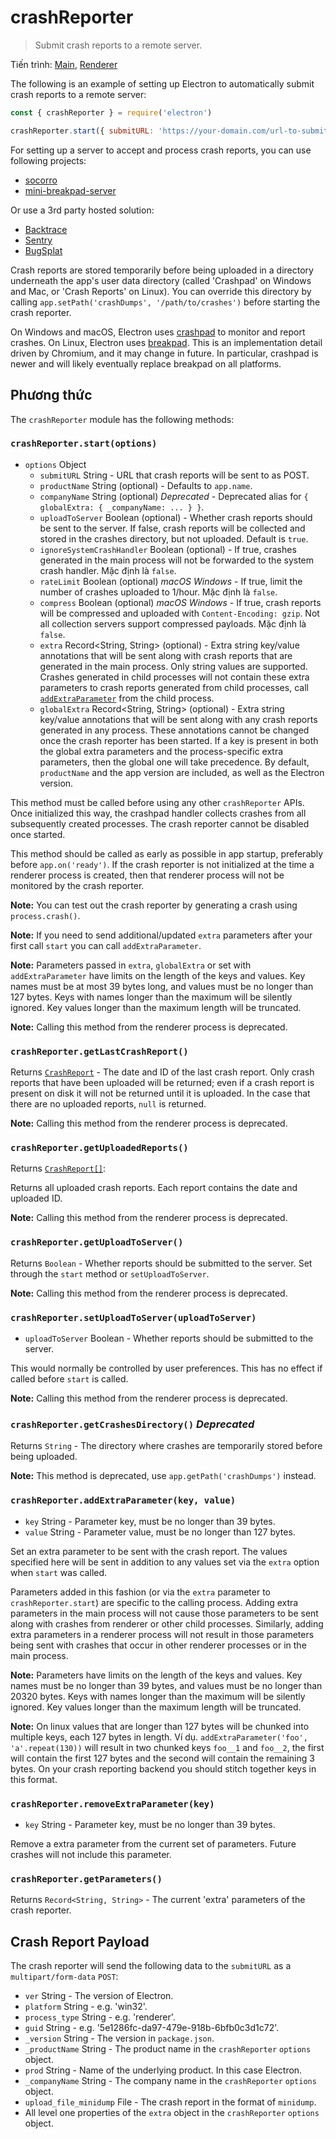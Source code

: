 # crashReporter

> Submit crash reports to a remote server.

Tiến trình: [Main](../glossary.md#main-process), [Renderer](../glossary.md#renderer-process)

The following is an example of setting up Electron to automatically submit crash reports to a remote server:

```javascript
const { crashReporter } = require('electron')

crashReporter.start({ submitURL: 'https://your-domain.com/url-to-submit' })
```

For setting up a server to accept and process crash reports, you can use following projects:

* [socorro](https://github.com/mozilla/socorro)
* [mini-breakpad-server](https://github.com/electron/mini-breakpad-server)

Or use a 3rd party hosted solution:

* [Backtrace](https://backtrace.io/electron/)
* [Sentry](https://docs.sentry.io/clients/electron)
* [BugSplat](https://www.bugsplat.com/docs/platforms/electron)

Crash reports are stored temporarily before being uploaded in a directory underneath the app's user data directory (called 'Crashpad' on Windows and Mac, or 'Crash Reports' on Linux). You can override this directory by calling `app.setPath('crashDumps', '/path/to/crashes')` before starting the crash reporter.

On Windows and macOS, Electron uses [crashpad](https://chromium.googlesource.com/crashpad/crashpad/+/master/README.md) to monitor and report crashes. On Linux, Electron uses [breakpad](https://chromium.googlesource.com/breakpad/breakpad/+/master/). This is an implementation detail driven by Chromium, and it may change in future. In particular, crashpad is newer and will likely eventually replace breakpad on all platforms.

## Phương thức

The `crashReporter` module has the following methods:

### `crashReporter.start(options)`

* `options` Object
  * `submitURL` String - URL that crash reports will be sent to as POST.
  * `productName` String (optional) - Defaults to `app.name`.
  * `companyName` String (optional) _Deprecated_ - Deprecated alias for `{ globalExtra: { _companyName: ... } }`.
  * `uploadToServer` Boolean (optional) - Whether crash reports should be sent to the server. If false, crash reports will be collected and stored in the crashes directory, but not uploaded. Default is `true`.
  * `ignoreSystemCrashHandler` Boolean (optional) - If true, crashes generated in the main process will not be forwarded to the system crash handler. Mặc định là `false`.
  * `rateLimit` Boolean (optional) _macOS_ _Windows_ - If true, limit the number of crashes uploaded to 1/hour. Mặc định là `false`.
  * `compress` Boolean (optional) _macOS_ _Windows_ - If true, crash reports will be compressed and uploaded with `Content-Encoding: gzip`. Not all collection servers support compressed payloads. Mặc định là `false`.
  * `extra` Record<String, String> (optional) - Extra string key/value annotations that will be sent along with crash reports that are generated in the main process. Only string values are supported. Crashes generated in child processes will not contain these extra parameters to crash reports generated from child processes, call [`addExtraParameter`](#crashreporteraddextraparameterkey-value) from the child process.
  * `globalExtra` Record<String, String> (optional) - Extra string key/value annotations that will be sent along with any crash reports generated in any process. These annotations cannot be changed once the crash reporter has been started. If a key is present in both the global extra parameters and the process-specific extra parameters, then the global one will take precedence. By default, `productName` and the app version are included, as well as the Electron version.

This method must be called before using any other `crashReporter` APIs. Once initialized this way, the crashpad handler collects crashes from all subsequently created processes. The crash reporter cannot be disabled once started.

This method should be called as early as possible in app startup, preferably before `app.on('ready')`. If the crash reporter is not initialized at the time a renderer process is created, then that renderer process will not be monitored by the crash reporter.

**Note:** You can test out the crash reporter by generating a crash using `process.crash()`.

**Note:** If you need to send additional/updated `extra` parameters after your first call `start` you can call `addExtraParameter`.

**Note:** Parameters passed in `extra`, `globalExtra` or set with `addExtraParameter` have limits on the length of the keys and values. Key names must be at most 39 bytes long, and values must be no longer than 127 bytes. Keys with names longer than the maximum will be silently ignored. Key values longer than the maximum length will be truncated.

**Note:** Calling this method from the renderer process is deprecated.

### `crashReporter.getLastCrashReport()`

Returns [`CrashReport`](structures/crash-report.md) - The date and ID of the last crash report. Only crash reports that have been uploaded will be returned; even if a crash report is present on disk it will not be returned until it is uploaded. In the case that there are no uploaded reports, `null` is returned.

**Note:** Calling this method from the renderer process is deprecated.

### `crashReporter.getUploadedReports()`

Returns [`CrashReport[]`](structures/crash-report.md):

Returns all uploaded crash reports. Each report contains the date and uploaded ID.

**Note:** Calling this method from the renderer process is deprecated.

### `crashReporter.getUploadToServer()`

Returns `Boolean` - Whether reports should be submitted to the server. Set through the `start` method or `setUploadToServer`.

**Note:** Calling this method from the renderer process is deprecated.

### `crashReporter.setUploadToServer(uploadToServer)`

* `uploadToServer` Boolean - Whether reports should be submitted to the server.

This would normally be controlled by user preferences. This has no effect if called before `start` is called.

**Note:** Calling this method from the renderer process is deprecated.

### `crashReporter.getCrashesDirectory()` _Deprecated_

Returns `String` - The directory where crashes are temporarily stored before being uploaded.

**Note:** This method is deprecated, use `app.getPath('crashDumps')` instead.

### `crashReporter.addExtraParameter(key, value)`

* `key` String - Parameter key, must be no longer than 39 bytes.
* `value` String - Parameter value, must be no longer than 127 bytes.

Set an extra parameter to be sent with the crash report. The values specified here will be sent in addition to any values set via the `extra` option when `start` was called.

Parameters added in this fashion (or via the `extra` parameter to `crashReporter.start`) are specific to the calling process. Adding extra parameters in the main process will not cause those parameters to be sent along with crashes from renderer or other child processes. Similarly, adding extra parameters in a renderer process will not result in those parameters being sent with crashes that occur in other renderer processes or in the main process.

**Note:** Parameters have limits on the length of the keys and values. Key names must be no longer than 39 bytes, and values must be no longer than 20320 bytes. Keys with names longer than the maximum will be silently ignored. Key values longer than the maximum length will be truncated.

**Note:** On linux values that are longer than 127 bytes will be chunked into multiple keys, each 127 bytes in length.  Ví dụ. `addExtraParameter('foo', 'a'.repeat(130))` will result in two chunked keys `foo__1` and `foo__2`, the first will contain the first 127 bytes and the second will contain the remaining 3 bytes.  On your crash reporting backend you should stitch together keys in this format.

### `crashReporter.removeExtraParameter(key)`

* `key` String - Parameter key, must be no longer than 39 bytes.

Remove a extra parameter from the current set of parameters. Future crashes will not include this parameter.

### `crashReporter.getParameters()`

Returns `Record<String, String>` - The current 'extra' parameters of the crash reporter.

## Crash Report Payload

The crash reporter will send the following data to the `submitURL` as a `multipart/form-data` `POST`:

* `ver` String - The version of Electron.
* `platform` String - e.g. 'win32'.
* `process_type` String - e.g. 'renderer'.
* `guid` String - e.g. '5e1286fc-da97-479e-918b-6bfb0c3d1c72'.
* `_version` String - The version in `package.json`.
* `_productName` String - The product name in the `crashReporter` `options` object.
* `prod` String - Name of the underlying product. In this case Electron.
* `_companyName` String - The company name in the `crashReporter` `options` object.
* `upload_file_minidump` File - The crash report in the format of `minidump`.
* All level one properties of the `extra` object in the `crashReporter` `options` object.
